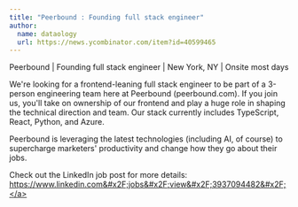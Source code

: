 ```yaml
---
title: "Peerbound : Founding full stack engineer"
author:
  name: dataology
  url: https://news.ycombinator.com/item?id=40599465
---
```

Peerbound | Founding full stack engineer | New York, NY | Onsite most days

We&#x27;re looking for a frontend-leaning full stack engineer to be part of a 3-person engineering team here at Peerbound (peerbound.com). If you join us, you&#x27;ll take on ownership of our frontend and play a huge role in shaping the technical direction and team. Our stack currently includes TypeScript, React, Python, and Azure.

Peerbound is leveraging the latest technologies (including AI, of course) to supercharge marketers&#x27; productivity and change how they go about their jobs.

Check out the LinkedIn job post for more details: <a href="https:&#x2F;&#x2F;www.linkedin.com&#x2F;jobs&#x2F;view&#x2F;3937094482&#x2F;" rel="nofollow">https:&#x2F;&#x2F;www.linkedin.com&#x2F;jobs&#x2F;view&#x2F;3937094482&#x2F;</a>
